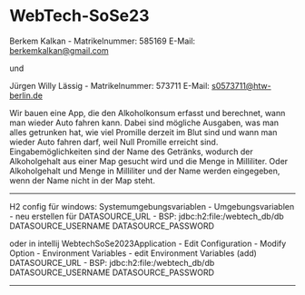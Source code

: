 # WebTech-SoSe23
Berkem Kalkan - Matrikelnummer: 585169 E-Mail: berkemkalkan@gmail.com

und 

Jürgen Willy Lässig - Matrikelnummer: 573711 E-Mail: s0573711@htw-berlin.de


Wir bauen eine App, die den Alkoholkonsum erfasst und berechnet, 
wann man wieder Auto fahren kann.
Dabei sind mögliche Ausgaben, was man alles getrunken hat, 
wie viel Promille derzeit im Blut sind und wann man wieder Auto fahren darf,
weil Null Promille erreicht sind.
Eingabemöglichkeiten sind der Name des Getränks, 
wodurch der Alkoholgehalt aus einer Map gesucht wird und die Menge in Milliliter.
Oder Alkoholgehalt und Menge in Milliliter und der Name werden eingegeben, 
wenn der Name nicht in der Map steht.

----------------------------------------------------------------

H2 config für windows:
Systemumgebungsvariablen - Umgebungsvariablen - neu erstellen für
DATASOURCE_URL      - BSP: jdbc:h2:file:/webtech_db/db
DATASOURCE_USERNAME
DATASOURCE_PASSWORD

oder in intellij
WebtechSoSe2023Application - Edit Configuration - Modify Option - Environment Variables - edit Environment Variables (add)
DATASOURCE_URL      - BSP: jdbc:h2:file:/webtech_db/db
DATASOURCE_USERNAME
DATASOURCE_PASSWORD

----------------------------------------------------------------